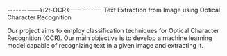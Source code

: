 ---------->i2t-OCR<----------
Text Extraction from Image using 
Optical Character Recognition

Our project aims to employ classification techniques for Optical Character Recognition (OCR). Our main objective is to develop a machine learning model capable of recognizing text in a given image and extracting it.